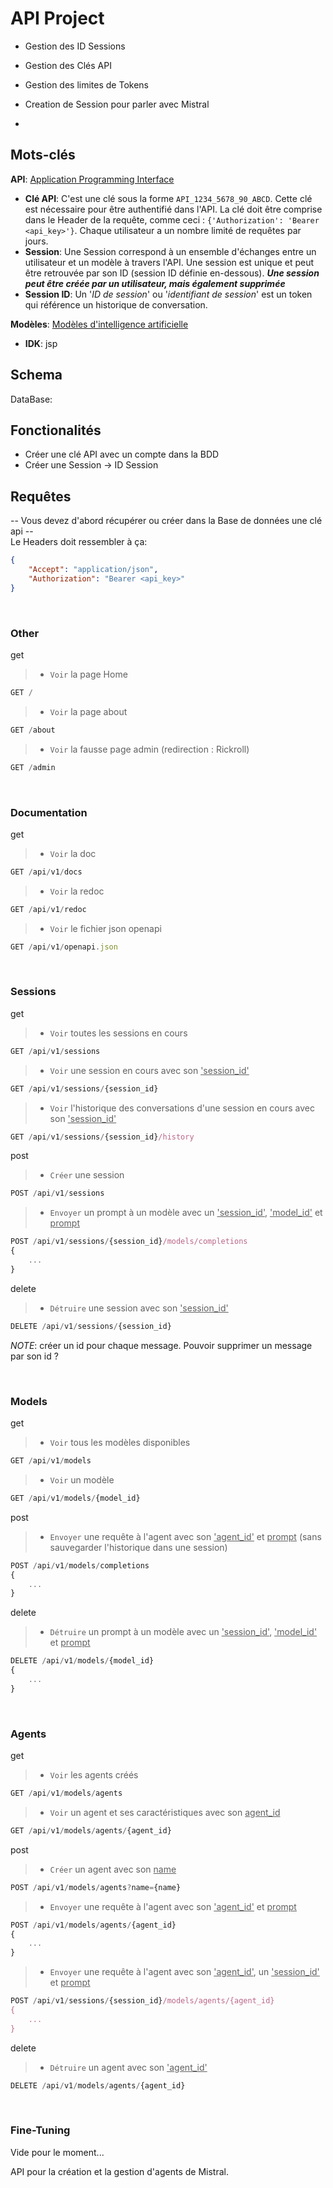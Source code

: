 # API Project

- Gestion des ID Sessions
- Gestion des Clés API
- Gestion des limites de Tokens



- Creation de Session pour parler avec Mistral
- 


## Mots-clés
**API**: <u>Application Programming Interface</u>
- **Clé API**: C'est une clé sous la forme `API_1234_5678_90_ABCD`. Cette clé est nécessaire pour être authentifié dans l'API. La clé doit être comprise dans le Header de la requête, comme ceci : `{'Authorization': 'Bearer <api_key>'}`. Chaque utilisateur a un nombre limité de requêtes par jours.
- **Session**: Une Session correspond à un ensemble d'échanges entre un utilisateur et un modèle à travers l'API. Une session est unique et peut être retrouvée par son ID (session ID définie en-dessous). ***Une session peut être créée par un utilisateur, mais également supprimée***
- **Session ID**: Un '*ID de session*' ou '*identifiant de session*' est un token qui référence un historique de conversation.

**Modèles**: <u>Modèles d'intelligence artificielle</u>
- **IDK**: jsp

## Schema
DataBase:

## Fonctionalités
- Créer une clé API avec un compte dans la BDD
- Créer une Session -> ID Session

## Requêtes
-- Vous devez d'abord récupérer ou créer dans la Base de données une clé api --
</br>
Le Headers doit ressembler à ça:</br>
```json
{
    "Accept": "application/json",
    "Authorization": "Bearer <api_key>"
}
```
</br>

### Other
get
> - `Voir` la page Home
```js
GET /
```

> - `Voir` la page about
```js
GET /about
```

> - `Voir` la fausse page admin (redirection : Rickroll)
```js
GET /admin
```
</br>

### Documentation
get
> - `Voir` la doc
```js
GET /api/v1/docs
```

> - `Voir` la redoc
```js
GET /api/v1/redoc
```

> - `Voir` le fichier json openapi
```js
GET /api/v1/openapi.json
```
</br>

### Sessions
get
> - `Voir` toutes les sessions en cours
```js
GET /api/v1/sessions
```

> - `Voir` une session en cours avec son <u>'session_id'</u>
```js
GET /api/v1/sessions/{session_id}
```

> - `Voir` l'historique des conversations d'une session en cours avec son <u>'session_id'</u>
```js
GET /api/v1/sessions/{session_id}/history
```

post
> - `Créer` une session
```js
POST /api/v1/sessions
```

> - `Envoyer` un prompt à un modèle avec un <u>'session_id'</u>, <u>'model_id'</u> et <u>prompt</u>
```js
POST /api/v1/sessions/{session_id}/models/completions
{
    ...
}
```

delete
> - `Détruire` une session avec son <u>'session_id'</u>
```js
DELETE /api/v1/sessions/{session_id}
```

*NOTE*: créer un id pour chaque message. Pouvoir supprimer un message par son id ?

</br>

### Models
get
> - `Voir` tous les modèles disponibles
```js
GET /api/v1/models
```

> - `Voir` un modèle
```js
GET /api/v1/models/{model_id}
```

post
> - `Envoyer` une requête à l'agent avec son <u>'agent_id'</u> et <u>prompt</u> (sans sauvegarder l'historique dans une session)
```js
POST /api/v1/models/completions
{
    ...
}
```

delete
> - `Détruire` un prompt à un modèle avec un <u>'session_id'</u>, <u>'model_id'</u> et <u>prompt</u>
```js
DELETE /api/v1/models/{model_id}
{
    ...
}
```
</br>

### Agents
get
> - `Voir` les agents créés
```js
GET /api/v1/models/agents
```

> - `Voir` un agent et ses caractéristiques avec son <u>agent_id</u>
```js
GET /api/v1/models/agents/{agent_id}
```

post
> - `Créer` un agent avec son <u>name</u>
```js
POST /api/v1/models/agents?name={name}
```

> - `Envoyer` une requête à l'agent avec son <u>'agent_id'</u> et <u>prompt</u>
```js
POST /api/v1/models/agents/{agent_id}
{
    ...
}
```

> - `Envoyer` une requête à l'agent avec son <u>'agent_id'</u>, un <u>'session_id'</u> et <u>prompt</u>
```js
POST /api/v1/sessions/{session_id}/models/agents/{agent_id}
{
    ...
}
```

delete
> - `Détruire` un agent avec son <u>'agent_id'</u>
```js
DELETE /api/v1/models/agents/{agent_id}
```
</br>

### Fine-Tuning
Vide pour le moment...

API pour la création et la gestion d'agents de Mistral.